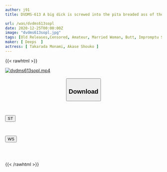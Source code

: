 ```yaml
---
author: j91
title: DVDMS-613 A big dick is screwed into the pita breaded ass of the boss's wife from behind! Although she resists gasping from the sudden pleasure, she can't bear the intense piston of her subordinate and falls to the climax! Creampie next to her husband while he is taking a bath without anyone finding out! !

url: /was/dvdms613sopl
date: 2020-12-25T00:00:00Z
image: "dvdms613sopl.jpg"
tags: [Old Releases,Censored, Amateur, Married Woman, Butt, Impromptu Sex, Cuckold	]
maker: [ Deeps  ]
actress: [ Takarada Monami, Akase Shouko ]
---
```



{{< rawhtml >}}

<div class="video" data-videoid="2Dx2GXe6zpfZZO1">
    <a href="javascript:;">
        <img src="/was/dvdms613sopl/dvdms613sopl.jpg" width="WIDTH" height="HEIGHT" alt="dvdms613sopl.mp4" loading="lazy">
    </a>
</div>

<script type="text/javascript" src="https://j91.asia/asset/on-demand-st.js"></script>

<br>
  <link rel="stylesheet" href="https://j91.asia/asset/bs5.css">
  
  <center>
  <button class="btn btn-primary" type="button" data-bs-toggle="collapse" data-bs-target=".multi-collapse" aria-expanded="false" aria-controls="multiCollapseExample1 multiCollapseExample2"><h2>Download</h2></button></center>
</p>
<div class="row">
  <div class="col">
    <div class="collapse multi-collapse" id="multiCollapseExample1">
      <div class="card card-body">
	      	      <br>
<div class="buttons">  
<p><a href="https://streamtape.to/v/2Dx2GXe6zpfZZO1" target="_blank"><button class="btn-hover color-3"><i class="fa fa-download"></i> ST</button></a></p></div>
    </div>
  </div>
</div>
  <div class="col">
    <div class="collapse multi-collapse" id="multiCollapseExample2">
      <div class="card card-body">
	      <br>
<div class="buttons">
<p><a href="https://wolfstream.tv/v9iym9pyppnd" target="_blank"><button class="btn-hover color-8"><i class="fa fa-download"></i> WS</button></a></p></div>
<br><br>
      </div>
    </div>
  </div>
</div>

{{< /rawhtml >}}